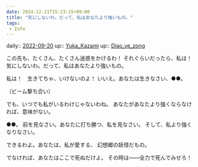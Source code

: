 ```yaml
---
date: 2024-12-21T15:23:15+09:00
title: "気にしないわ。だって、私はあなたより強いもの。"
tags:
 - Info
---
```


daily:: [2022-09-20](Daily_Note/2022-09-20.md)
up:: [Yuka_Kazami](../Bar/Novel/Touhou_Project/Yuka_Kazami.md)
up:: [Diao_ye_zong](../Bar/Novel/Touhou_Project/Diao_ye_zong.md)



この先も、たくさん、たくさん迷惑をかけるわ！
それぐらいだったら、私は！
気にしないわ。だって、私はあなたより強いもの。

私は！　生きてちゃ、いけないのよ！
いいえ。あなたは生きなさい、●●。

（ビーム撃ち合い）

でも、いつでも私がいるわけじゃないわね。
あなたがあなたより強くならなければ、意味がない。

●●。
前を見なさい。あなたに打ち勝つ、私を見なさい。
そして、私より強くなりなさい。

できるわよ。あなたは、私が愛する、
幻想郷の妖怪だもの。

でなければ、あなたはここで死ぬだけよ。
その時は――全力で死んでみせろ！